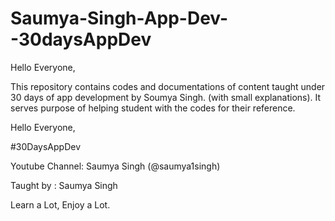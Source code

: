 # Saumya-Singh-App-Dev--30daysAppDev

Hello Everyone,

This repository contains codes and documentations of content taught under 30 days of app development by Soumya Singh. (with small explanations).
It serves purpose of helping student with the codes for their reference.

Hello Everyone,

#30DaysAppDev

Youtube Channel: Saumya Singh (@saumya1singh)

Taught by : Saumya Singh

Learn a Lot, Enjoy a Lot.
